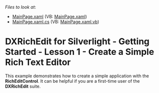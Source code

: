 <!-- default file list -->
*Files to look at*:

* [MainPage.xaml](./CS/Lesson1/MainPage.xaml) (VB: [MainPage.xaml](./VB/Lesson1/MainPage.xaml))
* [MainPage.xaml.cs](./CS/Lesson1/MainPage.xaml.cs) (VB: [MainPage.xaml.vb](./VB/Lesson1/MainPage.xaml.vb))
<!-- default file list end -->
# DXRichEdit for Silverlight - Getting Started - Lesson 1 - Create a Simple Rich Text Editor


<p>This example demonstrates how to create a simple application with the <strong>RichEditControl</strong>. It can be helpful if you are a first-time user of the <strong>DXRichEdit</strong> suite.</p><br />


<br/>


